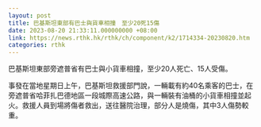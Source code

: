 ```yaml
---
layout: post
title: 巴基斯坦東部有巴士與貨車相撞　至少20死15傷
date: 2023-08-20 21:33:11.000000000 +08:00
link: https://news.rthk.hk/rthk/ch/component/k2/1714334-20230820.htm
categories: rthk
---
```


巴基斯坦東部旁遮普省有巴士與小貨車相撞，至少20人死亡、15人受傷。

事發在當地星期日上午，巴基斯坦救援部門說，一輛載有約40名乘客的巴士，在旁遮普省哈菲扎巴德地區一段城際高速公路，與一輛裝有油桶的小貨車相撞並起火。救援人員到場將傷者救出，送往醫院治理，部分人是燒傷，其中3人傷勢較重。
